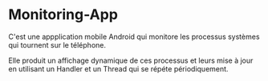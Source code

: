 # Monitoring-App

C'est une appplication mobile Android qui monitore les processus systèmes qui tournent sur le téléphone.

Elle produit un affichage dynamique de ces processus et leurs mise à jour en utilisant un Handler et un Thread qui se répéte périodiquement.
